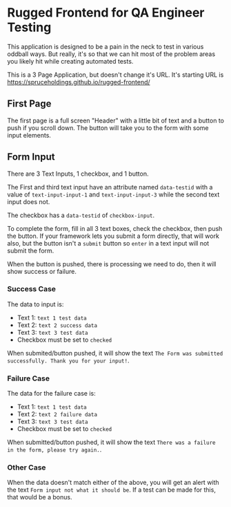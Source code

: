# Rugged Frontend for QA Engineer Testing

This application is designed to be a pain in the neck to test in various oddball ways. But really, it's so that we can hit most of the problem areas you likely hit while creating automated tests.

This is a 3 Page Application, but doesn't change it's URL. It's starting URL is https://spruceholdings.github.io/rugged-frontend/

## First Page

The first page is a full screen "Header" with a little bit of text and a button to push if you scroll down. The button will take you to the form with some input elements.

## Form Input

There are 3 Text Inputs, 1 checkbox, and 1 button.

The First and third text input have an attribute named `data-testid` with a value of `text-input-input-1` and `text-input-input-3` while the second text input does not.

The checkbox has a `data-testid` of `checkbox-input`.

To complete the form, fill in all 3 text boxes, check the checkbox, then push the button. If your framework lets you submit a form directly, that will work also, but the button isn't a `submit` button so `enter` in a text input will not submit the form.

When the button is pushed, there is processing we need to do, then it will show success or failure.

### Success Case

The data to input is:

- Text 1: `text 1 test data`
- Text 2: `text 2 success data`
- Text 3: `text 3 test data`
- Checkbox must be set to `checked`

When submited/button pushed, it will show the text `The Form was submitted successfully. Thank you for your input!`.

### Failure Case

The data for the failure case is:

- Text 1: `text 1 test data`
- Text 2: `text 2 failure data`
- Text 3: `text 3 test data`
- Checkbox must be set to `checked`

When submitted/button pushed, it will show the text `There was a failure in the form, please try again.`.

### Other Case

When the data doesn't match either of the above, you will get an alert with the text `Form input not what it should be`. If a test can be made for this, that would be a bonus.
